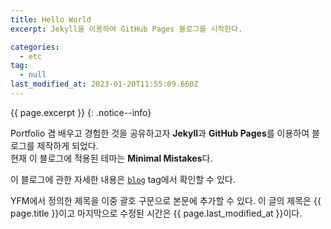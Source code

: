 ```yaml
---
title: Hello World
excerpt: Jekyll을 이용하여 GitHub Pages 블로그를 시작한다.

categories:
  - etc
tag:
  - null
last_modified_at: 2023-01-20T11:55:09.660Z
---
```

{{ page.excerpt }}
{: .notice--info}

Portfolio 겸 배우고 경험한 것을 공유하고자 **Jekyll**과 **GitHub Pages**를 이용하여 블로그를 제작하게 되었다. <br>
현재 이 블로그에 적용된 테마는 **Minimal Mistakes**다.

이 블로그에 관한 자세한 내용은 [`blog`](/tags/#blog/) tag에서 확인할 수 있다.

YFM에서 정의한 제목을 이중 괄호 구문으로 본문에 추가할 수 있다.
이 글의 제목은 {{ page.title }}이고
마지막으로 수정된 시간은 {{ page.last_modified_at }}이다.
